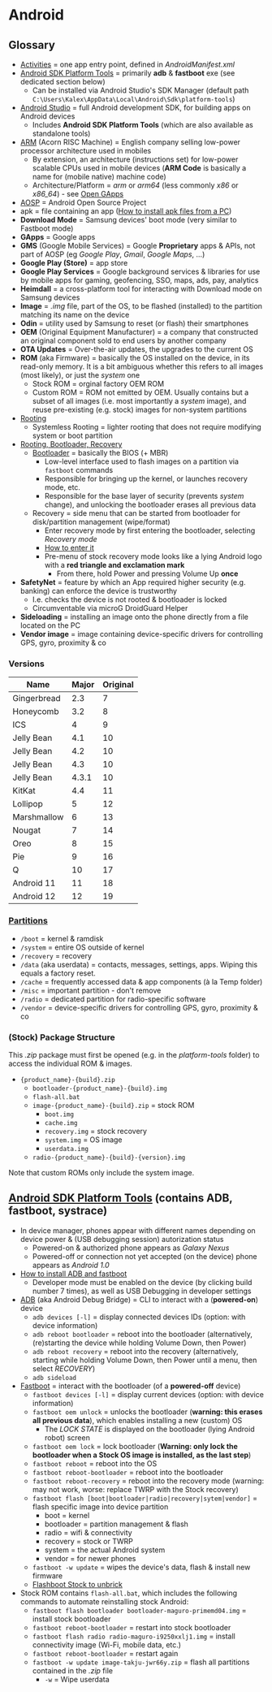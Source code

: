 # Android

## Glossary

* [Activities](https://developer.android.com/guide/components/activities/intro-activities) = one app entry point, defined in _AndroidManifest.xml_
* [Android SDK Platform Tools](https://developer.android.com/tools/releases/platform-tools) = primarily **adb** & **fastboot** exe (see dedicated section below)
  * Can be installed via Android Studio's SDK Manager (default path `C:\Users\Kalex\AppData\Local\Android\Sdk\platform-tools`)
* [Android Studio](https://developer.android.com/studio) = full Android development SDK, for building apps on Android devices
  * Includes **Android SDK Platform Tools** (which are also available as standalone tools)
* [ARM](https://www.androidcentral.com/what-arm-cpu) (Acorn RISC Machine) = English company selling low-power processor architecture used in mobiles
  * By extension, an architecture (instructions set) for low-power scalable CPUs used in mobile devices (**ARM Code** is basically a name for (mobile native) machine code)
  * Architecture/Platform = _arm_ or _arm64_ (less commonly _x86_ or _x86\_64_) - see [Open GApps](https://opengapps.org)
* [AOSP](https://source.android.com) = Android Open Source Project
* apk = file containing an app ([How to install apk files from a PC](https://www.wikihow.com/Install-APK-Files-from-a-PC-on-Android))
* **Download Mode** = Samsung devices' boot mode (very similar to Fastboot mode)
* **GApps** = Google apps
* **GMS** (Google Mobile Services) = Google **Proprietary** apps & APIs, not part of AOSP (eg _Google Play_, _Gmail_, _Google Maps_, …)
* **Google Play (Store)** = app store
* **Google Play Services** = Google background services & libraries for use by mobile apps for gaming, geofencing, SSO, maps, ads, pay, analytics
* **Heimdall** = a cross-platform tool for interacting with Download mode on Samsung devices
* **Image** = _.img_ file, part of the OS, to be flashed (installed) to the partition matching its name on the device
* **Odin** = utility used by Samsung to reset (or flash) their smartphones
* **OEM** (Original Equipment Manufacturer) = a company that constructed an original component sold to end users by another company
* **OTA Updates** = Over-the-air updates, the upgrades to the current OS
* **ROM** (aka Firmware) = basically the OS installed on the device, in its read-only memory. It is a bit ambiguous whether this refers to all images (most likely), or just the _system_ one
  * Stock ROM = orginal factory OEM ROM
  * Custom ROM = ROM not emitted by OEM. Usually contains but a subset of all images (i.e. most importantly a _system_ image), and reuse pre-existing (e.g. stock) images for non-system partitions
* [Rooting](https://www.androidcentral.com/root)
  * Systemless Rooting = lighter rooting that does not require modifying system or boot partition
* [Rooting, Bootloader, Recovery](https://android.stackexchange.com/a/117593)
  * [Bootloader](https://source.android.com/devices/bootloader/) = basically the BIOS (+ MBR)
    * Low-level interface used to flash images on a partition via `fastboot` commands
    * Responsible for bringing up the kernel, or launches recovery mode, etc.
    * Responsible for the base layer of security (prevents _system_ change), and unlocking the bootloader erases all previous data
  * Recovery = side menu that can be started from bootloader for disk/partition management (wipe/format)
    * Enter recovery mode by first entering the bootloader, selecting _Recovery mode_
    * [How to enter it](https://www.reddit.com/r/Nexus5/comments/2akpco/rooted_nexus_5_but_cant_boot_into_recovery/)
    * Pre-menu of stock recovery mode looks like a lying Android logo with a **red triangle and exclamation mark**
      * From there, hold Power and pressing Volume Up **once**
* **SafetyNet** = feature by which an App required higher security (e.g. banking) can enforce the device is trustworthy
  * I.e. checks the device is not rooted & bootloader is locked
  * Circumventable via microG DroidGuard Helper
* **Sideloading** = installing an image onto the phone directly from a file located on the PC
* **Vendor image** = image containing device-specific drivers for controlling GPS, gyro, proximity & co

### Versions

| Name        | Major | Original |
| ----        | ----- | -------- |
| Gingerbread | 2.3   | 7        |
| Honeycomb   | 3.2   | 8        |
| ICS         | 4     | 9        |
| Jelly Bean  | 4.1   | 10       |
| Jelly Bean  | 4.2   | 10       |
| Jelly Bean  | 4.3   | 10       |
| Jelly Bean  | 4.3.1 | 10       |
| KitKat      | 4.4   | 11       |
| Lollipop    | 5     | 12       |
| Marshmallow | 6     | 13       |
| Nougat      | 7     | 14       |
| Oreo        | 8     | 15       |
| Pie         | 9     | 16       |
| Q           | 10    | 17       |
| Android 11  | 11    | 18       |
| Android 12  | 12    | 19       |

### [Partitions](https://source.android.com/devices/bootloader/partitions)

* `/boot` = kernel & ramdisk
* `/system` = entire OS outside of kernel
* `/recovery` = recovery
* `/data` (aka userdata) = contacts, messages, settings, apps. Wiping this equals a factory reset.
* `/cache` = frequently accessed data & app components (à la Temp folder)
* `/misc` = important partition - don't remove
* `/radio` = dedicated partition for radio-specific software
* `/vendor` = device-specific drivers for controlling GPS, gyro, proximity & co

### (Stock) Package Structure

This _.zip_ package must first be opened (e.g. in the _platform-tools_ folder) to access the individual ROM & images.

* `{product_name}-{build}.zip`
  * `bootloader-{product_name}-{build}.img`
  * `flash-all.bat`
  * `image-{product_name}-{build}.zip` = stock ROM
    * `boot.img`
    * `cache.img`
    * `recovery.img` = stock recovery
    * `system.img` = OS image
    * `userdata.img`
  * `radio-{product_name}-{build}-{version}.img`

Note that custom ROMs only include the system image.

## [Android SDK Platform Tools](https://developer.android.com/studio/releases/platform-tools) (contains ADB, fastboot, systrace)

* In device manager, phones appear with different names depending on device power & (USB debugging session) autorization status
  * Powered-on & authorized phone appears as _Galaxy Nexus_
  * Powered-off or connection not yet accepted (on the device) phone appears as _Android 1.0_
* [How to install ADB and fastboot](https://doc.e.foundation/pages/install-adb-windows)
  * Developer mode must be enabled on the device (by clicking build number 7 times), as well as USB Debugging in developer settings
* [ADB](https://developer.android.com/studio/command-line/adb) (aka Android Debug Bridge) = CLI to interact with a (**powered-on**) device
  * `adb devices [-l]` = display connected devices IDs (option: with device information)
  * `adb reboot bootloader` = reboot into the bootloader (alternatively, (re)starting the device while holding Volume Down, then Power)
  * `adb reboot recovery` = reboot into the recovery (alternatively, starting while holding Volume Down, then Power until a menu, then select _RECOVERY_)
  * `adb sideload`
* [Fastboot](http://adbcommand.com/fastboot) = interact with the bootloader (of a **powered-off** device)
  * `fastboot devices [-l]` = display current devices (option: with device information)
  * `fastboot oem unlock` = unlocks the bootloader (**warning: this erases all previous data**), which enables installing a new (custom) OS
    * The _LOCK STATE_ is displayed on the bootloader (lying Android robot) screen
  * `fastboot oem lock` = lock bootloader (**Warning: only lock the bootloader when a Stock OS image is installed, as the last step**)
  * `fastboot reboot` = reboot into the OS
  * `fastboot reboot-bootloader` = reboot into the bootloader
  * `fastboot reboot-recovery` = reboot into the recovery mode (warning: may not work, worse: replace TWRP with the Stock recovery)
  * `fastboot flash [boot|bootloader|radio|recovery|sytem|vendor]` = flash specific image into device partition
    * boot = kernel
    * bootloader = partition management & flash
    * radio = wifi & connectivity
    * recovery = stock or TWRP
    * system = the actual Android system
    * vendor = for newer phones
  * `fastboot -w update` = wipes the device's data, flash & install new firmware
  * [Flashboot Stock to unbrick](https://www.droidwin.com/flash-stock-firmware-via-fastboot-commands/)
* Stock ROM contains `flash-all.bat`, which includes the following commands to automate reinstalling stock Android:
  * `fastboot flash bootloader bootloader-maguro-primemd04.img` = install stock bootloader
  * `fastboot reboot-bootloader` = restart into stock bootloader
  * `fastboot flash radio radio-maguro-i9250xxlj1.img` = install connectivity image (Wi-Fi, mobile data, etc.)
  * `fastboot reboot-bootloader` = restart again
  * `fastboot -w update image-takju-jwr66y.zip` = flash all partitions contained in the _.zip_ file
    * `-w` = Wipe userdata
